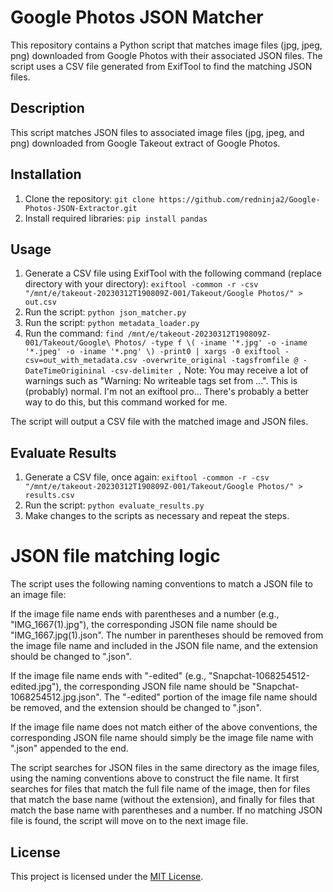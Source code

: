 # Google Photos JSON Matcher
This repository contains a Python script that matches image files (jpg, jpeg, png) downloaded from Google Photos with their associated JSON files. The script uses a CSV file generated from ExifTool to find the matching JSON files. 

## Description

This script matches JSON files to associated image files (jpg, jpeg, and png) downloaded from Google Takeout extract of Google Photos.

## Installation

1. Clone the repository: `git clone https://github.com/redninja2/Google-Photos-JSON-Extractor.git`
2. Install required libraries: `pip install pandas`

## Usage

1. Generate a CSV file using ExifTool with the following command (replace directory with your directory): `exiftool -common -r -csv "/mnt/e/takeout-20230312T190809Z-001/Takeout/Google Photos/" > out.csv` 
2. Run the script: `python json_matcher.py`
3. Run the script: `python metadata_loader.py`
4. Run the command: `find /mnt/e/takeout-20230312T190809Z-001/Takeout/Google\ Photos/ -type f \( -iname '*.jpg' -o -iname '*.jpeg' -o -iname '*.png' \) -print0 | xargs -0 exiftool -csv=out_with_metadata.csv -overwrite_original -tagsfromfile @ -DateTimeOrigininal -csv-delimiter ,`
Note: You may receive a lot of warnings such as "Warning: No writeable tags set from ...". This is (probably) normal. I'm not an exiftool pro... There's probably a better way to do this, but this command worked for me. 

The script will output a CSV file with the matched image and JSON files.

## Evaluate Results

1. Generate a CSV file, once again: `exiftool -common -r -csv "/mnt/e/takeout-20230312T190809Z-001/Takeout/Google Photos/" > results.csv`
2. Run the script: `python evaluate_results.py`
3. Make changes to the scripts as necessary and repeat the steps. 

# JSON file matching logic
The script uses the following naming conventions to match a JSON file to an image file:

If the image file name ends with parentheses and a number (e.g., "IMG_1667(1).jpg"), the corresponding JSON file name should be "IMG_1667.jpg(1).json". The number in parentheses should be removed from the image file name and included in the JSON file name, and the extension should be changed to ".json".

If the image file name ends with "-edited" (e.g., "Snapchat-1068254512-edited.jpg"), the corresponding JSON file name should be "Snapchat-1068254512.jpg.json". The "-edited" portion of the image file name should be removed, and the extension should be changed to ".json".

If the image file name does not match either of the above conventions, the corresponding JSON file name should simply be the image file name with ".json" appended to the end.

The script searches for JSON files in the same directory as the image files, using the naming conventions above to construct the file name. It first searches for files that match the full file name of the image, then for files that match the base name (without the extension), and finally for files that match the base name with parentheses and a number.
If no matching JSON file is found, the script will move on to the next image file.

## License

This project is licensed under the [MIT License](LICENSE).




